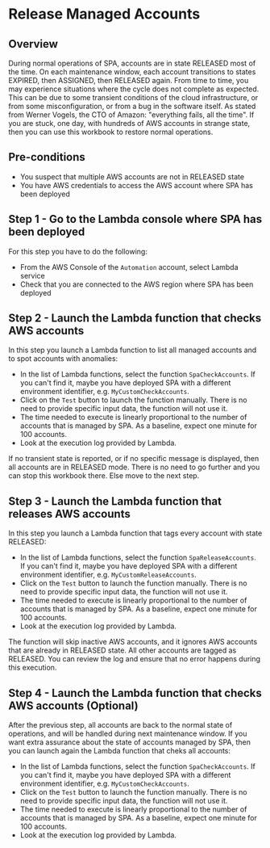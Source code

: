 # Release Managed Accounts

## Overview
During normal operations of SPA, accounts are in state RELEASED most of the time. On each maintenance window, each account transitions to states EXPIRED, then ASSIGNED, then RELEASED again. From time to time, you may experience situations where the cycle does not complete as expected. This can be due to some transient conditions of the cloud infrastructure, or from some misconfiguration, or from a bug in the software itself. As stated from Werner Vogels, the CTO of Amazon: "everything fails, all the time". If you are stuck, one day, with hundreds of AWS accounts in strange state, then you can use this workbook to restore normal operations.

## Pre-conditions
- You suspect that multiple AWS accounts are not in RELEASED state
- You have AWS credentials to access the AWS account where SPA has been deployed

## Step 1 - Go to the Lambda console where SPA has been deployed

For this step you have to do the following:
- From the AWS Console of the `Automation` account, select Lambda service
- Check that you are connected to the AWS region where SPA has been deployed

## Step 2 - Launch the Lambda function that checks AWS accounts

In this step you launch a Lambda function to list all managed accounts and to spot accounts with anomalies:
- In the list of Lambda functions, select the function `SpaCheckAccounts`. If you can't find it, maybe you have deployed SPA with a different environment identifier, e.g. `MyCustomCheckAccounts`.
- Click on the `Test` button to launch the function manually. There is no need to provide specific input data, the function will not use it.
- The time needed to execute is linearly proportional to the number of accounts that is managed by SPA. As a baseline, expect one minute for 100 accounts.
- Look at the execution log provided by Lambda.

If no transient state is reported, or if no specific message is displayed, then all accounts are in RELEASED mode. There is no need to go further and you can stop this workbook there. Else move to the next step.

## Step 3 - Launch the Lambda function that releases AWS accounts

In this step you launch a Lambda function that tags every account with state RELEASED:
- In the list of Lambda functions, select the function `SpaReleaseAccounts`. If you can't find it, maybe you have deployed SPA with a different environment identifier, e.g. `MyCustomReleaseAccounts`.
- Click on the `Test` button to launch the function manually. There is no need to provide specific input data, the function will not use it.
- The time needed to execute is linearly proportional to the number of accounts that is managed by SPA. As a baseline, expect one minute for 100 accounts.
- Look at the execution log provided by Lambda.

The function will skip inactive AWS accounts, and it ignores AWS accounts that are already in RELEASED state. All other accounts are tagged as RELEASED.
You can review the log and ensure that no error happens during this execution.

## Step 4 - Launch the Lambda function that checks AWS accounts (Optional)

After the previous step, all accounts are back to the normal state of operations, and will be handled during next maintenance window. If you want extra assurance about the state of accounts managed by SPA, then you can launch again the Lambda function that cheks all accounts:
- In the list of Lambda functions, select the function `SpaCheckAccounts`. If you can't find it, maybe you have deployed SPA with a different environment identifier, e.g. `MyCustomCheckAccounts`.
- Click on the `Test` button to launch the function manually. There is no need to provide specific input data, the function will not use it.
- The time needed to execute is linearly proportional to the number of accounts that is managed by SPA. As a baseline, expect one minute for 100 accounts.
- Look at the execution log provided by Lambda.


